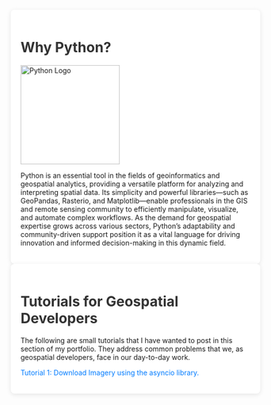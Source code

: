 <!DOCTYPE html>
<html lang="en">
<head>
    <meta charset="UTF-8">
    <meta name="viewport" content="width=device-width, initial-scale=1.0">
     <style>
        h1 {
            color: #333;
            transition: color 0.3s ease;
        }
        h1:hover {
            color: #007BFF; /* Change color on hover */
        }
        .content {
            max-width: 800px;
            margin: 0 auto;
            background-color: white;
            padding: 20px;
            border-radius: 8px;
            box-shadow: 0 2px 10px rgba(0, 0, 0, 0.1);
        }
        ul {
            list-style-type: none;
            padding: 0;
        }
        li {
            margin: 10px 0;
        }
        a {
            text-decoration: none;
            color: #007BFF;
            transition: color 0.3s ease;
        }
        a:hover {
            color: #0056b3; /* Darker blue on hover */
            text-decoration: underline;
        }
    </style>
    <title>Python</title>
</head>
<body>
    <div class="content">
        <h1>Why Python?</h1>
        <img src="https://upload.wikimedia.org/wikipedia/commons/thumb/c/c3/Python-logo-notext.svg/1200px-Python-logo-notext.svg.png" alt="Python Logo" width="200" height="200">
        <p>
            Python is an essential tool in the fields of geoinformatics and geospatial analytics, providing a versatile platform for analyzing and interpreting spatial data. Its simplicity and powerful libraries—such as GeoPandas, Rasterio, and Matplotlib—enable professionals in the GIS and remote sensing community to efficiently manipulate, visualize, and automate complex workflows. As the demand for geospatial expertise grows across various sectors, Python’s adaptability and community-driven support position it as a vital language for driving innovation and informed decision-making in this dynamic field.
        </p>
    </div>
     <div class="content">
        <h1>Tutorials for Geospatial Developers</h1>
        <p>
            The following are small tutorials that I have wanted to post in this section of my portfolio. They address common problems that we, as geospatial developers, face in our day-to-day work.
        </p>
        <ul>
            <li><a href="#tutorial1">Tutorial 1: Download Imagery using the asyncio library.</a></li>
        </ul>
    </div>
</body>
</html>